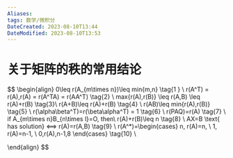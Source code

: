 ```yaml
---
Aliases: 
tags: 数学/微积分 
DateCreated: 2023-08-10T13:44
DateModified: 2023-08-10T13:53
---
```

# 关于矩阵的秩的常用结论

$$
\begin{align}
0\leq r(A_{m\times n})\leq min\{m,n\} \tag{1
} \\
r(A^T) = r(A),r(A) = r(A^TA) = r(AA^T) \tag{2} \\
max\{r(A),r(B)\} \leq r(A,B) \leq r(A)+r(B) \tag{3}\\
r(A+B)\leq r(A)+r(B) \tag{4} \\
r(AB)\leq min\{r(A),r(B)\} \tag{5} \\
r(\alpha\beta^T)=r(\beta\alpha^T) = 1 \tag{6} \\
r(PAQ)=r(A) \tag{7} \\
if A_{m\times n}B_{n\times l}=O, then\ r(A)+r(B)\leq n \tag{8}  \\
AX=B \text{ has solution} <==> r(A)=r(A,B) \tag{9} \\
r(A^*)=\begin{cases}
n, r(A)=n, \\
1, r(A)=n-1, \\
0,r(A),n-1,8
\end{cases} \tag{10} \\

\end{align}
$$
